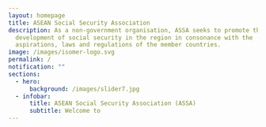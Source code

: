 ```yaml
---
layout: homepage
title: ASEAN Social Security Association
description: As a non-government organisation, ASSA seeks to promote the
  development of social security in the region in consonance with the
  aspirations, laws and regulations of the member countries.
image: /images/isomer-logo.svg
permalink: /
notification: ""
sections:
  - hero:
      background: /images/slider7.jpg
  - infobar:
      title: ASEAN Social Security Association (ASSA)
      subtitle: Welcome to
---
```

